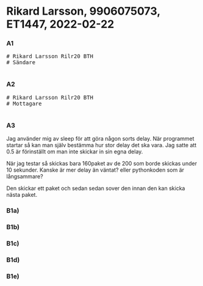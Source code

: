 # Rikard Larsson, 9906075073, ET1447, 2022-02-22

### A1

<pre>
# Rikard Larsson Rilr20 BTH
# Sändare

</pre>

### A2

<pre>
# Rikard Larsson Rilr20 BTH
# Mottagare

</pre>

### A3
Jag använder mig av sleep för att göra någon sorts delay. När programmet startar så kan man själv bestämma hur stor delay det ska vara. Jag satte att 0.5 är förinställt om man inte skickar in sin egna delay. 

När jag testar så skickas bara 160paket av de 200 som borde skickas under 10 sekunder. Kanske är mer delay än väntat? eller pythonkoden som är långsammare?

Den skickar ett paket och sedan sedan sover den innan den kan skicka nästa paket. 

### B1a)

### B1b)

### B1c)

### B1d)

### B1e)


